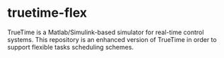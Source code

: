 # truetime-flex
TrueTime is a Matlab/Simulink-based simulator for real-time control systems. This repository is an enhanced version of TrueTime in order to support flexible tasks scheduling schemes.
